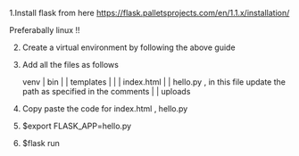 1.Install flask from here 
https://flask.palletsprojects.com/en/1.1.x/installation/

Preferabally linux !!

2. Create a virtual environment by following the above guide 

3. Add all the files as follows
  
    venv
      |
        bin
            |
            | templates
            |          |
            |            index.html
            | 
            | hello.py , in this file update the path as specified in the comments
            |
            | uploads
            
        
 4. Copy paste the code for index.html , hello.py
 5. $export FLASK_APP=hello.py
 6. $flask run
